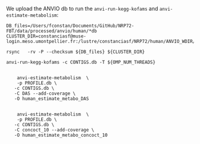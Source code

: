 
We upload the ANVIO db to run the `anvi-run-kegg-kofams` and `anvi-estimate-metabolism`:

	DB_files=/Users/fconstan/Documents/GitHub/NRP72-FBT/data/processed/anvio/human/*db
	CLUSTER_DIR=constanciasf@muse-login.meso.umontpellier.fr:/lustre/constanciasf/NRP72/human/ANVIO_WDIR/
	
	rsync 	-rv -P --checksum ${DB_files} ${CLUSTER_DIR}

	anvi-run-kegg-kofams -c CONTIGS.db -T ${OMP_NUM_THREADS}

	
		anvi-estimate-metabolism  \
		-p PROFILE.db \
	   -c CONTIGS.db \
	   -C DAS --add-coverage \
	   -O human_estimate_metabo_DAS 
	   
	   
	   	anvi-estimate-metabolism  \
		-p PROFILE.db \
	   -c CONTIGS.db \
	   -C concoct_10 --add-coverage \
	   -O human_estimate_metabo_concoct_10